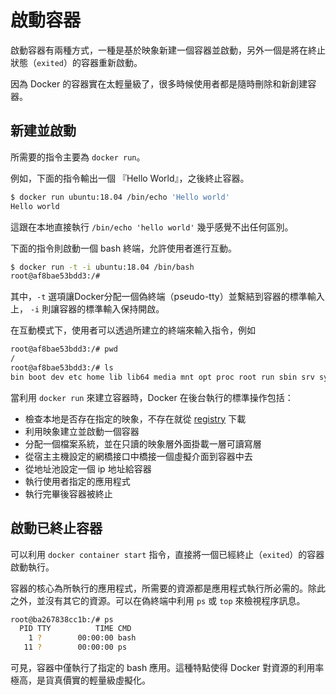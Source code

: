 # 啟動容器

啟動容器有兩種方式，一種是基於映象新建一個容器並啟動，另外一個是將在終止狀態（`exited`）的容器重新啟動。

因為 Docker 的容器實在太輕量級了，很多時候使用者都是隨時刪除和新創建容器。

## 新建並啟動

所需要的指令主要為 `docker run`。

例如，下面的指令輸出一個 『Hello World』，之後終止容器。

```bash
$ docker run ubuntu:18.04 /bin/echo 'Hello world'
Hello world
```

這跟在本地直接執行 `/bin/echo 'hello world'` 幾乎感覺不出任何區別。

下面的指令則啟動一個 bash 終端，允許使用者進行互動。

```bash
$ docker run -t -i ubuntu:18.04 /bin/bash
root@af8bae53bdd3:/#
```

其中，`-t` 選項讓Docker分配一個偽終端（pseudo-tty）並繫結到容器的標準輸入上， `-i` 則讓容器的標準輸入保持開啟。

在互動模式下，使用者可以透過所建立的終端來輸入指令，例如

```bash
root@af8bae53bdd3:/# pwd
/
root@af8bae53bdd3:/# ls
bin boot dev etc home lib lib64 media mnt opt proc root run sbin srv sys tmp usr var
```

當利用 `docker run` 來建立容器時，Docker 在後台執行的標準操作包括：

* 檢查本地是否存在指定的映象，不存在就從 [registry](../repository/README.md) 下載
* 利用映象建立並啟動一個容器
* 分配一個檔案系統，並在只讀的映象層外面掛載一層可讀寫層
* 從宿主主機設定的網橋接口中橋接一個虛擬介面到容器中去
* 從地址池設定一個 ip 地址給容器
* 執行使用者指定的應用程式
* 執行完畢後容器被終止

## 啟動已終止容器

可以利用 `docker container start` 指令，直接將一個已經終止（`exited`）的容器啟動執行。

容器的核心為所執行的應用程式，所需要的資源都是應用程式執行所必需的。除此之外，並沒有其它的資源。可以在偽終端中利用 `ps` 或 `top` 來檢視程序訊息。

```bash
root@ba267838cc1b:/# ps
  PID TTY          TIME CMD
    1 ?        00:00:00 bash
   11 ?        00:00:00 ps
```

可見，容器中僅執行了指定的 bash 應用。這種特點使得 Docker 對資源的利用率極高，是貨真價實的輕量級虛擬化。
